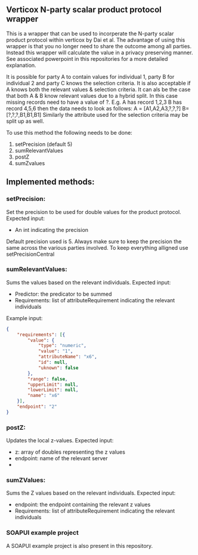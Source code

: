 ## Verticox N-party scalar product protocol wrapper

This is a wrapper that can be used to incorperate the N-party scalar product protocol within verticox by Dai et al. The
advantage of using this wrapper is that you no longer need to share the outcome among all parties. Instead this wrapper
will calculate the value in a privacy preserving manner. See associated powerpoint in this repositories for a more
detailed explanation.

It is possible for party A to contain values for individual 1, party B for individual 2 and party C knows the selection
criteria. It is also acceptable if A knows both the relevant values & selection criteria. It can als be the case that
both A & B know relevant values due to a hybrid split. In this case missing records need to have a value of ?. E.g. A
has record 1,2,3 B has record 4,5,6 then the data needs to look as follows: A = [A1,A2,A3,?,?,?] B= [?,?,?,B1,B1,B1]
Similarly the attribute used for the selection criteria may be split up as well.

To use this method the following needs to be done:

1) setPrecision (default 5)
2) sumRelevantValues
3) postZ
4) sumZvalues

## Implemented methods:

### setPrecision:

Set the precision to be used for double values for the product protocol. Expected input:

- An int indicating the precision

Default precision used is 5. Always make sure to keep the precision the same across the various parties involved. To
keep everything alligned use setPrecisionCentral

### sumRelevantValues:

Sums the values based on the relevant individuals. Expected input:

- Predictor: the predicator to be summed
- Requirements: list of attributeRequirement indicating the relevant individuals


Example input:
```json
{
    "requirements": [{
        "value": {
            "type": "numeric",
            "value": "1",
            "attributeName": "x6",
            "id": null,
            "uknown": false
        },
        "range": false,
        "upperLimit": null,
        "lowerLimit": null,
        "name": "x6"
    }],
    "endpoint": "2"
}
```

### postZ:

Updates the local z-values. Expected input:

- z: array of doubles representing the z values
- endpoint: name of the relevant server
-

### sumZValues:

Sums the Z values based on the relevant individuals. Expected input:

- endpoint: the endpoint containing the relevant z values
- Requirements: list of attributeRequirement indicating the relevant individuals


### SOAPUI example project

A SOAPUI example project is also present in this repository.